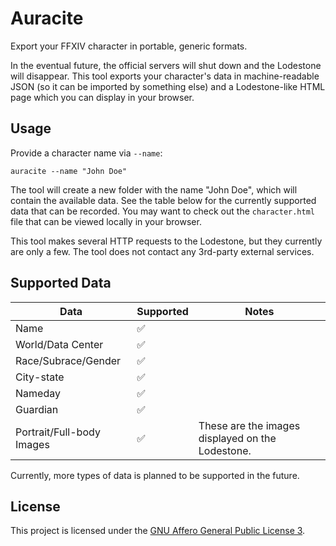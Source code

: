 # Auracite

Export your FFXIV character in portable, generic formats.

In the eventual future, the official servers will shut down and the Lodestone will disappear. This tool exports your
character's data in machine-readable JSON (so it can be imported by something else) and a Lodestone-like HTML page which
you can display in your browser.

## Usage

Provide a character name via `--name`:

```shell
auracite --name "John Doe" 
```

The tool will create a new folder with the name "John Doe", which will contain the available data. See the table below
for the currently supported data that can be recorded. You may want to check out the `character.html` file that can be
viewed locally in your browser.

This tool makes several HTTP requests to the Lodestone, but they currently are only a few. The tool does not contact any
3rd-party external services.

## Supported Data

| Data                      | Supported | Notes                                            |
|---------------------------|-----------|--------------------------------------------------|
| Name                      | ✅         |                                                  |
| World/Data Center         | ✅         |                                                  |
| Race/Subrace/Gender       | ✅         |                                                  |
| City-state                | ✅         |                                                  |
| Nameday                   | ✅         |                                                  |
| Guardian                  | ✅         |                                                  |
| Portrait/Full-body Images | ✅         | These are the images displayed on the Lodestone. |

Currently, more types of data is planned to be supported in the future.

## License

This project is licensed under the [GNU Affero General Public License 3](LICENSE).